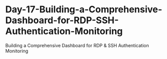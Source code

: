 # Day-17-Building-a-Comprehensive-Dashboard-for-RDP-SSH-Authentication-Monitoring
Building a Comprehensive Dashboard for RDP &amp; SSH Authentication Monitoring

